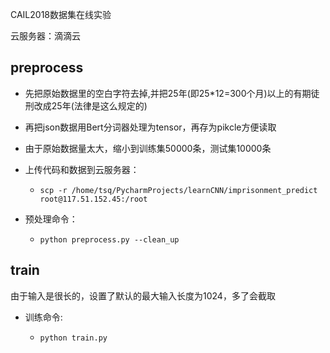 CAIL2018数据集在线实验

云服务器：滴滴云

## preprocess

- 先把原始数据里的空白字符去掉,并把25年(即25*12=300个月)以上的有期徒刑改成25年(法律是这么规定的)

- 再把json数据用Bert分词器处理为tensor，再存为pikcle方便读取

- 由于原始数据量太大，缩小到训练集50000条，测试集10000条

- 上传代码和数据到云服务器：

  - ```
    scp -r /home/tsq/PycharmProjects/learnCNN/imprisonment_predict  root@117.51.152.45:/root
    ```

    

- 预处理命令：

  - ```
    python preprocess.py --clean_up
    ```



## train

由于输入是很长的，设置了默认的最大输入长度为1024，多了会截取

- 训练命令:

  - ```
    python train.py
    ```

    